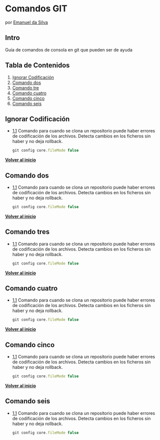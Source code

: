 # Comandos GIT
por [Emanuel da Silva](https://www.linkedin.com/in/emanuel-da-silva-5487a72a9/)

## Intro
Guia de comandos de consola en git que pueden ser de ayuda

## Tabla de Contenidos

  1. [Ignorar Codificación](#ignorar-codificación)
  2. [Comando dos](#comando-dos)
  3. [Comando tre](#comando-tres)
  4. [Comando cuatro](#comando-cuatro)
  5. [Comando cinco](#comando-cinco)
  6. [Comando seis](#comando-seis)

## Ignorar Codificación

  <a name="Ignorar codificación"></a><a name="1.1"></a>
  - [1.1](#campo) Comando para cuando se clona un repositorio puede haber errores de codificación de los archivos. Detecta cambios en los ficheros sin haber y no deja rollback.

    ```javascript
    git config core.fileMode false

    ```
**[Volver al inicio](#tabla-de-contenidos)**

## Comando dos

  <a name="Ignorar codificación"></a><a name="1.1"></a>
  - [1.1](#campo) Comando para cuando se clona un repositorio puede haber errores de codificación de los archivos. Detecta cambios en los ficheros sin haber y no deja rollback.

    ```javascript
    git config core.fileMode false

    ```
**[Volver al inicio](#tabla-de-contenidos)**

## Comando tres

  <a name="Ignorar codificación"></a><a name="1.1"></a>
  - [1.1](#campo) Comando para cuando se clona un repositorio puede haber errores de codificación de los archivos. Detecta cambios en los ficheros sin haber y no deja rollback.

    ```javascript
    git config core.fileMode false

    ```
**[Volver al inicio](#tabla-de-contenidos)**

## Comando cuatro

  <a name="Ignorar codificación"></a><a name="1.1"></a>
  - [1.1](#campo) Comando para cuando se clona un repositorio puede haber errores de codificación de los archivos. Detecta cambios en los ficheros sin haber y no deja rollback.

    ```javascript
    git config core.fileMode false

    ```
**[Volver al inicio](#tabla-de-contenidos)**

## Comando cinco

  <a name="Ignorar codificación"></a><a name="1.1"></a>
  - [1.1](#campo) Comando para cuando se clona un repositorio puede haber errores de codificación de los archivos. Detecta cambios en los ficheros sin haber y no deja rollback.

    ```javascript
    git config core.fileMode false

    ```
**[Volver al inicio](#tabla-de-contenidos)**

## Comando seis

  <a name="Ignorar codificación"></a><a name="1.1"></a>
  - [1.1](#campo) Comando para cuando se clona un repositorio puede haber errores de codificación de los archivos. Detecta cambios en los ficheros sin haber y no deja rollback.

    ```javascript
    git config core.fileMode false

    ```
